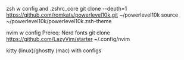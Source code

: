 
zsh   w config and .zshrc_core
git clone --depth=1 https://github.com/romkatv/powerlevel10k.git ~/powerlevel10k
source ~/powerlevel10k/powerlevel10k.zsh-theme

nvim  w config
Prereq: Nerd fonts
git clone https://github.com/LazyVim/starter ~/.config/nvim

kitty (linux)/ghostty (mac) with configs